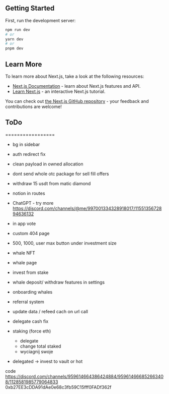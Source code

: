 ## Getting Started

First, run the development server:

```bash
npm run dev
# or
yarn dev
# or
pnpm dev
```

## Learn More

To learn more about Next.js, take a look at the following resources:

- [Next.js Documentation](https://nextjs.org/docs) - learn about Next.js features and API.
- [Learn Next.js](https://nextjs.org/learn) - an interactive Next.js tutorial.

You can check out [the Next.js GitHub repository](https://github.com/vercel/next.js/) - your feedback and contributions are welcome!




## ToDo
=================
- bg in sidebar
- auth redirect fix
- clean payload in owned allocation
- dont send whole otc package for sell fill offers

- withdraw 15 usdt from matic diamond

- notion in routes
- ChatGPT - try more https://discord.com/channels/@me/997001334328918017/1155135672894636132

- in app vote
- custom 404 page
- 500, 1000, user max button under investment size

- whale NFT
- whale page
- invest from stake
- whale deposit/ withdraw features in settings
- onboarding whales
- referral system
- update data / refeed cach on url call

- delegate cash fix
- staking (force eth)
  - delegate
  - change total staked
  - wyciagnij swoje
- delegated -> invest to vault or hot








code
https://discord.com/channels/959614664386424884/959614666852663408/1128581985779064833
0xb27EE3cDDA91dAe0e68c3fb59C15fff0FADf362f
